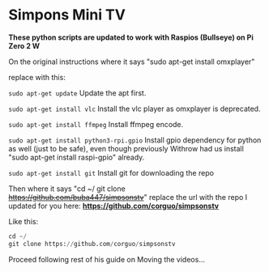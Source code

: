 # Simpons Mini TV
**These python scripts are updated to work with Raspios (Bullseye) on Pi Zero 2 W**

On the original instructions where it says "sudo apt-get install omxplayer"

replace with this:

`sudo apt-get update` Update the apt first.

`sudo apt-get install vlc` Install the vlc player as omxplayer is deprecated.

`sudo apt-get install ffmpeg` Install ffmpeg encode.

`sudo apt-get install python3-rpi.gpio` Install gpio dependency for python as well (just to be safe), even though previously Withrow had us install "sudo apt-get install raspi-gpio" already.

`sudo apt-get install git` Install git for downloading the repo

Then where it says "cd ~/ git clone ~~https://github.com/buba447/simpsonstv~~" replace the url with the repo I updated for you here: **https://github.com/corguo/simpsonstv**

Like this:
```python
cd ~/
git clone https://github.com/corguo/simpsonstv
```

Proceed following rest of his guide on Moving the videos...
